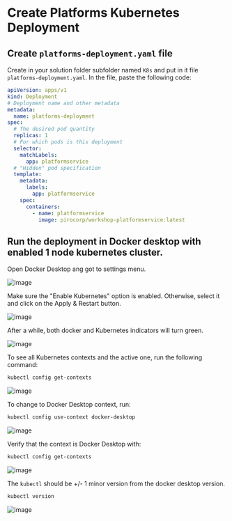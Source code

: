 # Create Platforms Kubernetes Deployment

## Create ```platforms-deployment.yaml``` file

Create in your solution folder subfolder named ```K8s``` and put in it file ```platforms-deployment.yaml```. In the file, paste the following code:

```yaml
apiVersion: apps/v1
kind: Deployment
# Deployment name and other metadata
metadata: 
  name: platforms-deployment
spec:
  # The desired pod quantity
  replicas: 1
  # For which pods is this deployment
  selector: 
    matchLabels:
      app: platformservice
  # "Hidden" pod specification
  template:
    metadata:
      labels:
        app: platformservice
    spec:
      containers:
        - name: platformservice
          image: pirocorp/workshop-platformservice:latest
```


## Run the deployment in Docker desktop with enabled 1 node kubernetes cluster. 

Open Docker Desktop ang got to settings menu.

![image](https://user-images.githubusercontent.com/34960418/172050884-16d40fe9-8b0a-49dc-92b9-d9185b207272.png)


Make sure the "Enable Kubernetes" option is enabled. Otherwise, select it and click on the Apply & Restart button.

![image](https://user-images.githubusercontent.com/34960418/172050931-eca9d2fc-f945-4089-974d-22cf8ae555d2.png)


After a while, both docker and Kubernetes indicators will turn green.

![image](https://user-images.githubusercontent.com/34960418/172051081-ea205f02-ab45-4cea-a49a-e215accb9781.png)


To see all Kubernetes contexts and the active one, run the following command:

```bash
kubectl config get-contexts
```

![image](https://user-images.githubusercontent.com/34960418/172051236-143da098-9480-418b-ae60-6cea9285a9cc.png)


To change to Docker Desktop context, run:

```bash
kubectl config use-context docker-desktop
```

![image](https://user-images.githubusercontent.com/34960418/172051295-ea81a483-7e63-46fa-88c4-f7a0e7ab9e9e.png)


Verify that the context is Docker Desktop with: 

```bash
kubectl config get-contexts
```

![image](https://user-images.githubusercontent.com/34960418/172051339-707241ff-bf3b-4633-90fa-1aca6e897e3d.png)


The ```kubectl``` should be +/- 1 minor version from the docker desktop version.

```bash
kubectl version
```

![image](https://user-images.githubusercontent.com/34960418/172051405-c120d4f3-0c1e-4073-94a5-f1cb87d7ed84.png)
